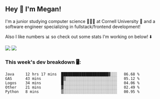 ## Hey 👋 I'm Megan! 
I'm a junior studying computer science 👩🏻‍💻 at Cornell University 🐻 and a software engineer specializing in fullstack/frontend development!

Also I like numbers 📊 so check out some stats I'm working on below! ⬇️

<img src="https://github-readme-stats.meganyin13.vercel.app/api?username=meganyin13&show_icons=true&hide=stars&count_private=true" />

<img src="https://github-readme-stats.meganyin13.vercel.app/api/top-langs/?username=meganyin13&layout=compact&hide=Jupyter%20Notebook" />

### This week's dev breakdown 🖥:
<!--START_SECTION:waka-->
```text
Java     12 hrs 17 mins  █████████████████████▓░░░   86.68 % 
GAS      43 mins         █▒░░░░░░░░░░░░░░░░░░░░░░░   05.12 % 
Logos    34 mins         █░░░░░░░░░░░░░░░░░░░░░░░░   04.06 % 
Other    21 mins         ▓░░░░░░░░░░░░░░░░░░░░░░░░   02.49 % 
Python   8 mins          ▒░░░░░░░░░░░░░░░░░░░░░░░░   00.95 % 
```
<!--END_SECTION:waka-->
